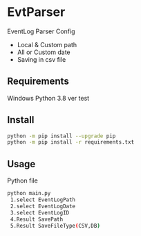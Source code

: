 # EvtParser
EventLog Parser Config
 - Local & Custom path
 - All or Custom date
 - Saving in csv file

## Requirements
Windows
Python 3.8 ver test

## Install
```bash
python -m pip install --upgrade pip
python -m pip install -r requirements.txt
```

## Usage
Python file
```bash
python main.py
 1.select EventLogPath
 2.select EventLogDate
 3.select EventLogID
 4.Result SavePath
 5.Result SaveFileType(CSV,DB)
```